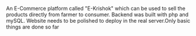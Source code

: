 An E-Commerce platform called "E-Krishok" which can be used to sell the products directly from farmer to consumer. Backend was built with php and mySQL. Website needs to be polished to deploy in the real server.Only basic things are done so far